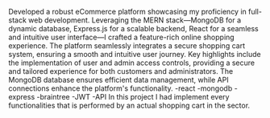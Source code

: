 Developed a robust eCommerce platform showcasing my 
proficiency in full-stack web development. Leveraging the 
MERN stack—MongoDB for a dynamic database, Express.js for a 
scalable backend, React for a seamless and intuitive user 
interface—I crafted a feature-rich online shopping experience. 
The platform seamlessly integrates a secure shopping cart 
system, ensuring a smooth and intuitive user journey. 
Key highlights include the implementation of user and admin 
access controls, providing a secure and tailored experience for 
both customers and administrators. The MongoDB database 
ensures efficient data management, while API connections 
enhance the platform's functionality. 
-react
-mongodb
-express
-braintree
-JWT
-API
In this project I had implement every functionalities that is performed by an actual shopping cart in the sector. 
